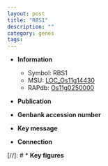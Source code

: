 ```yaml
---
layout: post
title: "RBS1"
description: ""
category: genes
tags: 
---
```


* **Information**  
    + Symbol: RBS1  
    + MSU: [LOC_Os11g14430](http://rice.uga.edu/cgi-bin/ORF_infopage.cgi?orf=LOC_Os11g14430)  
    + RAPdb: [Os11g0250000](http://rapdb.dna.affrc.go.jp/viewer/gbrowse_details/irgsp1?name=Os11g0250000)  

* **Publication**  

* **Genbank accession number**  

* **Key message**  

* **Connection**  

[//]: # * **Key figures**  


